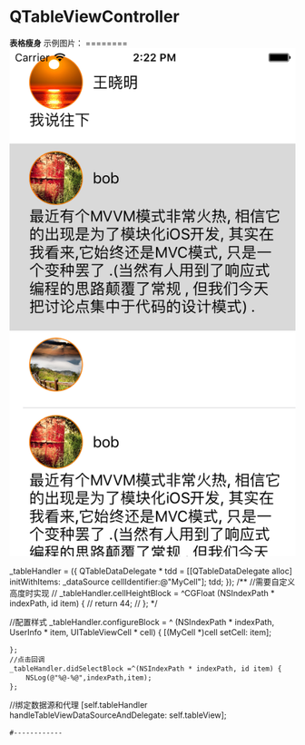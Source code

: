 # QTableViewController
**表格瘦身**
    示例图片：
    ========
    ![image](https://github.com/914813666/QTableViewController/blob/master/infoImg/Simulator%20Screen%20Shot%202015%E5%B9%B412%E6%9C%8818%E6%97%A5%20%E4%B8%8B%E5%8D%882.22.03.png)
    
_tableHandler = ({
      QTableDataDelegate * tdd = [[QTableDataDelegate alloc] initWithItems: _dataSource cellIdentifier:@"MyCell"];
        tdd;
    });
    /**
    //需要自定义高度时实现
//    _tableHandler.cellHeightBlock = ^CGFloat (NSIndexPath * indexPath, id item) {
//        return 44;
//    };
*/

//配置样式
    _tableHandler.configureBlock =  ^ (NSIndexPath * indexPath, UserInfo  * item, UITableViewCell * cell) {
        [(MyCell *)cell setCell: item];
        
    };
    //点击回调
    _tableHandler.didSelectBlock =^(NSIndexPath * indexPath, id item) {
        NSLog(@"%@-%@",indexPath,item);
    };
//绑定数据源和代理
    [self.tableHandler handleTableViewDataSourceAndDelegate: self.tableView];
    
    #------------
    
    

    

